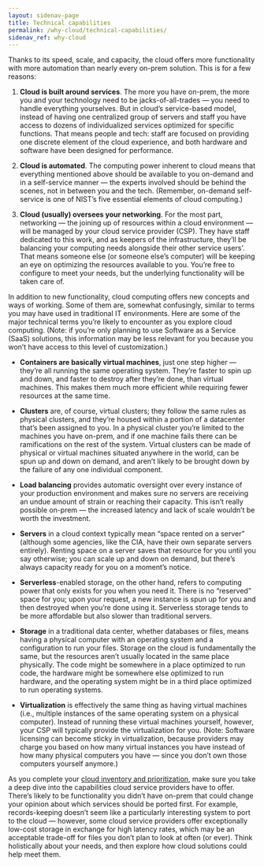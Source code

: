 ```yaml
---
layout: sidenav-page
title: Technical capabilities
permalink: /why-cloud/technical-capabilities/
sidenav_ref: why-cloud
---
```


Thanks to its speed, scale, and capacity, the cloud offers more functionality with more automation than nearly every on-prem solution. This is for a few reasons:

  1. **Cloud is built around services**. The more you have on-prem, the more you and your technology need to be jacks-of-all-trades — you need to handle everything yourselves. But in cloud’s service-based model, instead of having one centralized group of servers and staff you have access to dozens of individualized services optimized for specific functions. That means people and tech: staff are focused on providing one discrete element of the cloud experience, and both hardware and software have been designed for performance.


  2. **Cloud is automated**. The computing power inherent to cloud means that everything mentioned above should be available to you on-demand and in a self-service manner — the experts involved should be behind the scenes, not in between you and the tech. (Remember, on-demand self-service is one of NIST’s five essential elements of cloud computing.) 


  3. **Cloud (usually) oversees your networking**. For the most part, networking — the joining up of resources within a cloud environment — will be managed by your cloud service provider (CSP). They have staff dedicated to this work, and as keepers of the infrastructure, they’ll be balancing your computing needs alongside their other service users’. That means someone else (or someone else’s computer) will be keeping an eye on optimizing the resources available to you. You’re free to configure to meet your needs, but the underlying functionality will be taken care of. 

In addition to new functionality, cloud computing offers new concepts and ways of working. Some of them are, somewhat confusingly, similar to terms you may have used in traditional IT environments. Here are some of the major technical terms you’re likely to encounter as you explore cloud computing. (Note: if you’re only planning to use Software as a Service (SaaS) solutions, this information may be less relevant for you because you won’t have access to this level of customization.)

* **Containers are basically virtual machines**, just one step higher — they’re all running the same operating system. They’re faster to spin up and down, and faster to destroy after they’re done, than virtual machines. This makes them much more efficient while requiring fewer resources at the same time. 


* **Clusters** are, of course, virtual clusters; they follow the same rules as physical clusters, and they’re housed within a portion of a datacenter that’s been assigned to you. In a physical cluster you’re limited to the machines you have on-prem, and if one machine fails there can be ramifications on the rest of the system. Virtual clusters can be made of physical or virtual machines situated anywhere in the world, can be spun up and down on demand, and aren’t likely to be brought down by the failure of any one individual component.


* **Load balancing** provides automatic oversight over every instance of your production environment and makes sure no servers are receiving an undue amount of strain or reaching their capacity. This isn’t really possible on-prem — the increased latency and lack of scale wouldn’t be worth the investment.


* **Servers** in a cloud context typically mean “space rented on a server” (although some agencies, like the CIA, have their own separate servers entirely). Renting space on a server saves that resource for you until you say otherwise; you can scale up and down on demand, but there’s always capacity ready for you on a moment’s notice. 


* **Serverless**-enabled storage, on the other hand, refers to computing power that only exists for you when you need it. There is no “reserved” space for you; upon your request, a new instance is spun up for you and then destroyed when you’re done using it. Serverless storage tends to be more affordable but also slower than traditional servers.


* **Storage** in a traditional data center, whether databases or files, means having a physical computer with an operating system and a configuration to run your files. Storage on the cloud is fundamentally the same, but the resources aren’t usually located in the same place physically. The code might be somewhere in a place optimized to run code, the hardware might be somewhere else optimized to run hardware, and the operating system might be in a third place optimized to run operating systems. 


* **Virtualization** is effectively the same thing as having virtual machines (i.e., multiple instances of the same operating system on a physical computer). Instead of running these virtual machines yourself, however, your CSP will typically provide the virtualization for you. (Note: Software licensing can become sticky in virtualization, because providers may charge you based on how many virtual instances you have instead of how many physical computers you have — since you don’t own those computers yourself anymore.) 

As you complete your [cloud inventory and prioritization](/implementation/technical/migration/), make sure you take a deep dive into the capabilities cloud service providers have to offer. There’s likely to be functionality you didn’t have on-prem that could change your opinion about which services should be ported first. For example, records-keeping doesn’t seem like a particularly interesting system to port to the cloud — however, some cloud service providers offer exceptionally low-cost storage in exchange for high latency rates, which may be an acceptable trade-off for files you don’t plan to look at often (or ever). Think holistically about your needs, and then explore how cloud solutions could help meet them. 
